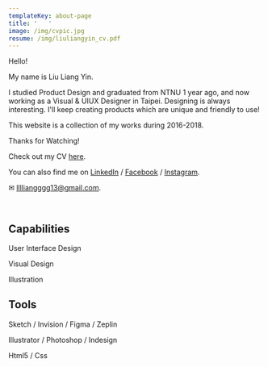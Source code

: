 ```yaml
---
templateKey: about-page
title: '   '
image: /img/cvpic.jpg
resume: /img/liuliangyin_cv.pdf
---
```

Hello! 

My name is Liu Liang Yin.

I studied Product Design and graduated from NTNU 1 year ago, and now working as a Visual & UIUX  Designer in Taipei. Designing is always interesting. I'll keep creating  products which are unique and friendly to use! 

This website is a collection of my works during 2016-2018.

Thanks for Watching!

Check out my CV [here](https://liuliangyin.com/img/liuliangyin_cv.pdf).

You can also find me on [LinkedIn](linkedin.com/in/liuliangyin)  / [Facebook](https://www.facebook.com/LIULIANGYIN)  / [Instagram](https://www.instagram.com/liang_yin_liu/).

✉ lllliangggg13@gmail.com.

<br/>

## Capabilities

User Interface Design

Visual Design

Illustration

## Tools

Sketch / Invision / Figma / Zeplin 

Illustrator / Photoshop / Indesign

Html5 / Css
